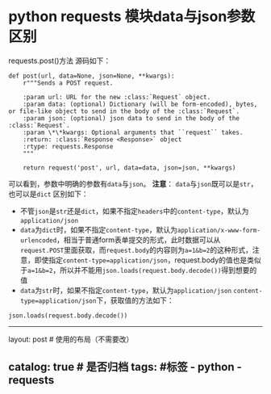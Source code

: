 # python requests 模块data与json参数区别
requests.post()方法 源码如下：
~~~
def post(url, data=None, json=None, **kwargs):
    r"""Sends a POST request.

    :param url: URL for the new :class:`Request` object.
    :param data: (optional) Dictionary (will be form-encoded), bytes, or file-like object to send in the body of the :class:`Request`.
    :param json: (optional) json data to send in the body of the :class:`Request`.
    :param \*\*kwargs: Optional arguments that ``request`` takes.
    :return: :class:`Response <Response>` object
    :rtype: requests.Response
    """

    return request('post', url, data=data, json=json, **kwargs)
~~~
可以看到，参数中明确的参数有`data`与`json`。
**注意**： `data`与`json`既可以是`str`，也可以是`dict`
 区别如下：
- 不管`json`是`str`还是`dict`，如果不指定`headers`中的`content-type`，默认为`application/json` 
-  `data`为`dict`时，如果不指定`content-type`，默认为`application/x-www-form-urlencoded`，相当于普通form表单提交的形式，此时数据可以从`request.POST`里面获取，而`request.body`的内容则为`a=1&b=2`的这种形式，注意，即使指定`content-type=application/json`，request.body的值也是类似于`a=1&b=2`，所以并不能用`json.loads(request.body.decode())`得到想要的值
-  `data`为`str`时，如果不指定`content-type`，默认为`application/json`
`content-type=application/json`下，获取值的方法如下：
```
json.loads(request.body.decode())
```
---
layout:     post                    # 使用的布局（不需要改）
<!-- title:      python request data              # 标题 
subtitle:   Hello World, Hello Blog #副标题 -->
<!-- date:       2017-02-06              # 时间
author:     BY                      # 作者 -->
<!-- header-img: img/post-bg-2015.jpg    #这篇文章标题背景图片 -->
catalog: true                       # 是否归档
tags:                               #标签
    - python
    - requests
---

  

 

 

 